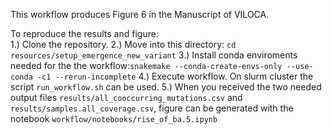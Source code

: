 This workflow produces Figure 6 in the Manuscript of VILOCA.

To reproduce the results and figure:  
1.) Clone the repository.
2.) Move into this directory: `cd resources/setup_emergence_new_variant`
3.) Install conda enviroments needed for the the workflow:`snakemake --conda-create-envs-only --use-conda -c1 --rerun-incomplete`
4.) Execute workflow. On slurm cluster the script `run_workflow.sh` can be used.
5.) When you received the two needed output files `results/all_cooccurring_mutations.csv` and `results/samples.all_coverage.csv`, figure can be generated with the notebook `workflow/notebooks/rise_of_ba.5.ipynb`
